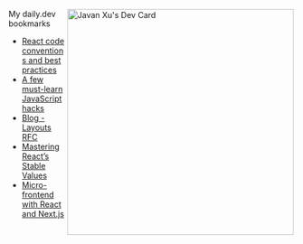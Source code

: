 
<a href="https://app.daily.dev/JavanXU"><img align="right" src="https://api.daily.dev/devcards/e45a150971844cd6959a94bb94e861ea.png?r=quw" width="400" alt="Javan Xu's Dev Card"/></a>

My daily.dev bookmarks
<!-- daily.dev BOOKMARKS:START -->
- [React code conventions and best practices](https://app.daily.dev/posts/WXYDTikzS?utm_source=rss&utm_medium=bookmarks&utm_campaign=6ueXw3FRNQzpNtewCDbI6)
- [A few must-learn JavaScript hacks](https://app.daily.dev/posts/JsEOwFmVG?utm_source=rss&utm_medium=bookmarks&utm_campaign=6ueXw3FRNQzpNtewCDbI6)
- [Blog - Layouts RFC](https://app.daily.dev/posts/2CSx5xoJh?utm_source=rss&utm_medium=bookmarks&utm_campaign=6ueXw3FRNQzpNtewCDbI6)
- [Mastering React’s Stable Values](https://app.daily.dev/posts/KO9__mOyl?utm_source=rss&utm_medium=bookmarks&utm_campaign=6ueXw3FRNQzpNtewCDbI6)
- [Micro-frontend with React and Next.js](https://app.daily.dev/posts/gOE5wsIuM?utm_source=rss&utm_medium=bookmarks&utm_campaign=6ueXw3FRNQzpNtewCDbI6)
<!-- daily.dev BOOKMARKS:END -->
